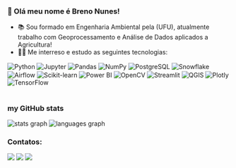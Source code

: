 ### 👋 Olá meu nome é Breno Nunes!
 
 - 📚 Sou formado em Engenharia Ambiental pela (UFU), atualmente trabalho com Geoprocessamento e Análise de Dados aplicados a Agricultura!
 - 🧑‍💻 Me interreso e estudo as seguintes tecnologias:
 
<div style="display: inline_block">
  <img align="center" alt="Python" src="https://img.shields.io/badge/Python-3776AB?style=for-the-badge&logo=python&logoColor=white" />
  <img align="center" alt="Jupyter" src="https://img.shields.io/badge/Jupyter-F37626?style=for-the-badge&logo=jupyter&logoColor=white" />
  <img align="center" alt="Pandas" src="https://img.shields.io/badge/Pandas-150458?style=for-the-badge&logo=pandas&logoColor=white" />
  <img align="center" alt="NumPy" src="https://img.shields.io/badge/NumPy-013243?style=for-the-badge&logo=numpy&logoColor=white" />
  <img align="center" alt="PostgreSQL" src="https://img.shields.io/badge/PostgreSQL-336791?style=for-the-badge&logo=postgresql&logoColor=white" />
  <img align="center" alt="Snowflake" src="https://img.shields.io/badge/Snowflake-29B5E8?style=for-the-badge&logo=snowflake&logoColor=white" />
  <img align="center" alt="Airflow" src="https://img.shields.io/badge/Apache_Airflow-017CEE?style=for-the-badge&logo=apache-airflow&logoColor=white" />
  <img align="center" alt="Scikit-learn" src="https://img.shields.io/badge/scikit_learn-F7931E?style=for-the-badge&logo=scikit-learn&logoColor=white" />
  <img align="center" alt="Power BI" src="https://img.shields.io/badge/Power_BI-F2C811?style=for-the-badge&logo=power-bi&logoColor=black" />
  <img align="center" alt="OpenCV" src="https://img.shields.io/badge/OpenCV-5C3EE8?style=for-the-badge&logo=opencv&logoColor=white" />
  <img align="center" alt="Streamlit" src="https://img.shields.io/badge/Streamlit-FF4B4B?style=for-the-badge&logo=streamlit&logoColor=white" />
  <img align="center" alt="QGIS" src="https://img.shields.io/badge/QGIS-3CAA4C?style=for-the-badge&logo=qgis&logoColor=white" />
  <img align="center" alt="Plotly" src="https://img.shields.io/badge/Plotly-3F4F75?style=for-the-badge&logo=plotly&logoColor=white" />
  <img align="center" alt="TensorFlow" src="https://img.shields.io/badge/TensorFlow-FF6F00?style=for-the-badge&logo=tensorflow&logoColor=white" />

</div><br/>

### my GitHub stats

<div width="100%" align="left">
  <img align="top" src="https://github-readme-stats.vercel.app/api?username=bsensix&hide_title=false&hide_rank=true&show_icons=true&include_all_commits=true&count_private=true&title_color=ffffff&icon_color=ed4a0e&bg_color=151b23&text_color=dadde2&disable_animations=false&locale=en&hide_border=true&custom_title=My%20Stats%20%26%20Organization%20Contributions&order=1" alt="stats graph"  />
  <img align="top" src="https://github-readme-stats.vercel.app/api/top-langs?username=bsensix&locale=en&hide_title=false&layout=compact&title_color=ffffff&icon_color=ed4a0e&bg_color=151b23&text_color=dadde2&langs_count=5&hide_border=true&order=2&hide=roff"  alt="languages graph"  />
</div>

 ### Contatos:
 <div>
<a href="https://instagram.com/bnunis" target="_blank"><img src="https://img.shields.io/badge/-Instagram-%23E4405F?style=for-the-badge&logo=instagram&logoColor=white" target="_blank"></a>
<a href = "mailto:breno_1697@hotmail.com"><img src="https://img.shields.io/badge/Gmail-D14836?style=for-the-badge&logo=gmail&logoColor=white" target="_blank"></a>
<a href="https://www.linkedin.com/in/breno-nunes-b595781ba/" target="_blank"><img src="https://img.shields.io/badge/-LinkedIn-%230077B5?style=for-the-badge&logo=linkedin&logoColor=white" target="_blank"></a>   
</div>
